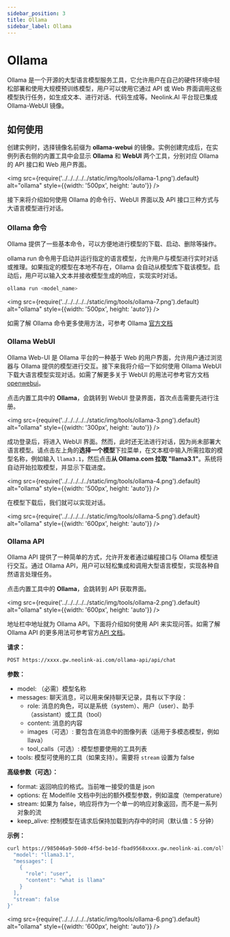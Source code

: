 ```yaml
---
sidebar_position: 3
title: Ollama
sidebar_label: Ollama
---
```


# Ollama

Ollama 是一个开源的大型语言模型服务工具，它允许用户在自己的硬件环境中轻松部署和使用大规模预训练模型，用户可以使用它通过 API 或 Web 界面调用这些模型执行任务，如生成文本、进行对话、代码生成等。Neolink.AI 平台现已集成 Ollama-WebUI 镜像。

## 如何使用

创建实例时，选择镜像名前缀为 **ollama-webui** 的镜像。实例创建完成后，在实例列表右侧的内置工具中会显示 **Ollama** 和 **WebUI** 两个工具，分别对应 Ollama 的 API 接口和 Web 用户界面。

<img src={require('../../../../../static/img/tools/ollama-1.png').default} alt="ollama" style={{width: '500px', height: 'auto'}} />

接下来将介绍如何使用 Ollama 的命令行、WebUI 界面以及 API 接口三种方式与大语言模型进行对话。

### Ollama 命令

Ollama 提供了一些基本命令，可以方便地进行模型的下载、启动、删除等操作。

ollama run 命令用于启动并运行指定的语言模型，允许用户与模型进行实时对话或推理。如果指定的模型在本地不存在，Ollama 会自动从模型库下载该模型。启动后，用户可以输入文本并接收模型生成的响应，实现实时对话。

```bash
ollama run <model_name>
```
<img src={require('../../../../../static/img/tools/ollama-7.png').default} alt="ollama" style={{width: '500px', height: 'auto'}} />

如需了解 Ollama 命令更多使用方法，可参考 Ollama [官方文档](https://github.com/ollama/ollama/blob/main/README.md#quickstart)

### Ollama WebUI

Ollama Web-UI 是 Ollama 平台的一种基于 Web 的用户界面，允许用户通过浏览器与 Ollama 提供的模型进行交互。接下来我将介绍一下如何使用 Ollama WebUI 下载大语言模型实现对话。如需了解更多关于 WebUI 的用法可参考官方文档 [openwebui](https://docs.openwebui.com/features/)。

点击内置工具中的 **Ollama**，会跳转到 WebUI 登录界面，首次点击需要先进行注册。

<img src={require('../../../../../static/img/tools/ollama-3.png').default} alt="ollama" style={{width: '300px', height: 'auto'}} />

成功登录后，将进入 WebUI 界面。然而，此时还无法进行对话，因为尚未部署大语言模型。请点击左上角的**选择一个模型**下拉菜单，在文本框中输入所需拉取的模型名称，例如输入 `llama3.1`，然后点击**从 Ollama.com 拉取 "llama3.1"**。系统将自动开始拉取模型，并显示下载进度。

<img src={require('../../../../../static/img/tools/ollama-4.png').default} alt="ollama" style={{width: '500px', height: 'auto'}} />

在模型下载后，我们就可以实现对话。

<img src={require('../../../../../static/img/tools/ollama-5.png').default} alt="ollama" style={{width: '600px', height: 'auto'}} />

### Ollama API

Ollama API 提供了一种简单的方式，允许开发者通过编程接口与 Ollama 模型进行交互。通过 Ollama API，用户可以轻松集成和调用大型语言模型，实现各种自然语言处理任务。

点击内置工具中的 **Ollama**，会跳转到 API 获取界面。

<img src={require('../../../../../static/img/tools/ollama-2.png').default} alt="ollama" style={{width: '600px', height: 'auto'}} />

地址栏中地址就为 Ollama API。下面将介绍如何使用 API 来实现问答。如需了解 Ollama API 的更多用法可参考官方[API 文档](https://github.com/ollama/ollama/blob/main/docs/api.md)。

**请求：**
  
```bash
POST https://xxxx.gw.neolink-ai.com/ollama-api/api/chat
```

**参数：**

- model: （必需）模型名称
- messages: 聊天消息，可以用来保持聊天记录，具有以下字段：
  - role: 消息的角色，可以是系统（system）、用户（user）、助手（assistant）或工具（tool）
  - content: 消息的内容
  - images（可选）: 要包含在消息中的图像列表（适用于多模态模型，例如 llava）
  - tool_calls（可选）: 模型想要使用的工具列表
- tools: 模型可使用的工具（如果支持）。需要将 `stream` 设置为 false

**高级参数（可选）：**

- format: 返回响应的格式。当前唯一接受的值是 json
- options: 在 Modelfile 文档中列出的额外模型参数，例如温度（temperature）
- stream: 如果为 false，响应将作为一个单一的响应对象返回，而不是一系列对象的流
- keep_alive: 控制模型在请求后保持加载到内存中的时间（默认值：5 分钟）
  

**示例：**

```bash
curl https://985046a9-50d0-4f5d-be1d-fbad9568xxxx.gw.neolink-ai.com/ollama-api/api/chat -d '{
  "model": "llama3.1",
  "messages": [
    {
      "role": "user",
      "content": "what is llama"
    }
  ],
  "stream": false
}'
```

<img src={require('../../../../../static/img/tools/ollama-6.png').default} alt="ollama" style={{width: '600px', height: 'auto'}} />


